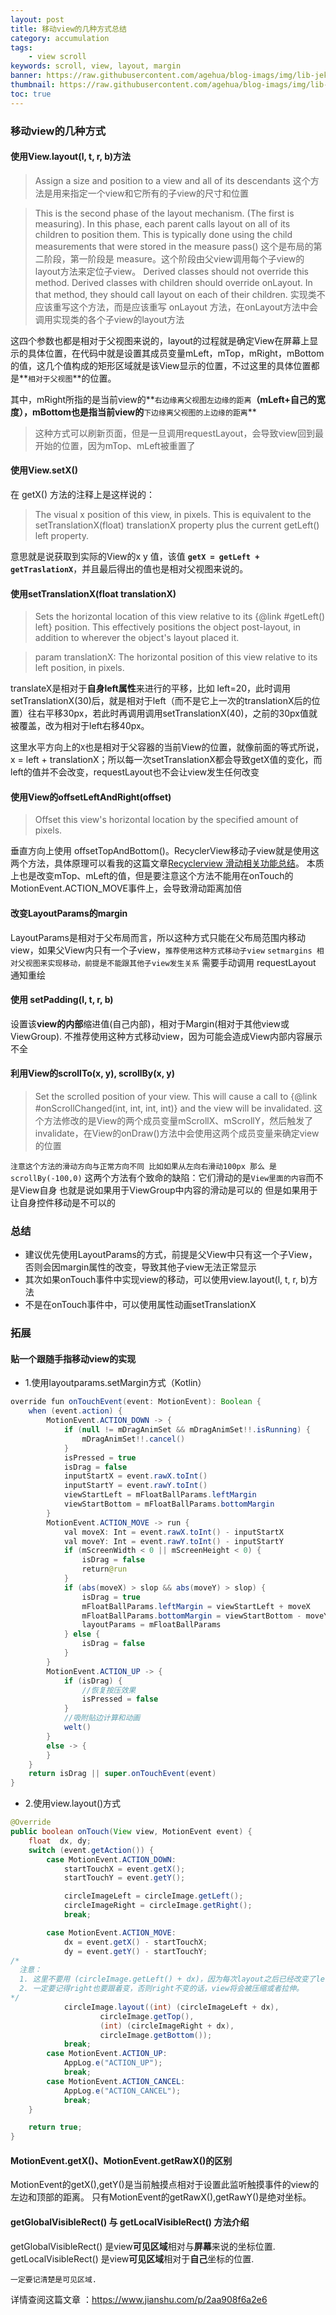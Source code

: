 ```yaml
---
layout: post
title: 移动view的几种方式总结
category: accumulation
tags:
    - view scroll 
keywords: scroll, view, layout, margin
banner: https://raw.githubusercontent.com/agehua/blog-imags/img/lib-jekyll/Garden%20in%20Auvers.jpg
thumbnail: https://raw.githubusercontent.com/agehua/blog-imags/img/lib-jekyll/Garden%20in%20Auvers.jpg
toc: true
---
```


### 移动view的几种方式

#### 使用View.layout(l, t, r, b)方法
> Assign a size and position to a view and all of its descendants
这个方法是用来指定一个view和它所有的子view的尺寸和位置
<!--more-->
> This is the second phase of the layout mechanism. (The first is measuring). In this phase, each parent calls layout on all of its children to position them. This is typically done using the child measurements that were stored in the measure pass()
这个是布局的第二阶段，第一阶段是 measure。这个阶段由父view调用每个子view的layout方法来定位子view。
> Derived classes should not override this method. Derived classes with children should override onLayout. In that method, they should call layout on each of their children.
实现类不应该重写这个方法，而是应该重写 onLayout 方法，在onLayout方法中会调用实现类的各个子view的layout方法

这四个参数也都是相对于父视图来说的，layout的过程就是确定View在屏幕上显示的具体位置，在代码中就是设置其成员变量mLeft，mTop，mRight，mBottom的值，这几个值构成的矩形区域就是该View显示的位置，不过这里的具体位置都是**`相对于父视图`**的位置。

其中，mRight所指的是当前view的**`右边缘离父视图左边缘的距离`**（mLeft+自己的宽度），mBottom也是指当前view的**`下边缘离父视图的上边缘的距离`**

> 这种方式可以刷新页面，但是一旦调用requestLayout，会导致view回到最开始的位置，因为mTop、mLeft被重置了

#### 使用View.setX()
在 getX() 方法的注释上是这样说的：
> The visual x position of this view, in pixels. This is equivalent to the setTranslationX(float) translationX property plus the current getLeft() left property.

意思就是说获取到实际的View的x y 值，该值 **`getX = getLeft + getTraslationX`**，并且最后得出的值也是相对父视图来说的。

#### 使用setTranslationX(float translationX)

> Sets the horizontal location of this view relative to its {@link #getLeft() left} position. This effectively positions the object post-layout, in addition to wherever the object's layout placed it.

> param translationX: The horizontal position of this view relative to its left position, in pixels.

translateX是相对于**自身left属性**来进行的平移，比如 left=20，此时调用setTranslationX(30)后，就是相对于left（而不是它上一次的translationX后的位置）往右平移30px，若此时再调用调用setTranslationX(40)，之前的30px值就被覆盖，改为相对于left右移40px。

这里水平方向上的` X `也是相对于父容器的当前View的位置，就像前面的等式所说，x = left + translationX；所以每一次setTranslationX都会导致getX值的变化，而left的值并不会改变，requestLayout也不会让view发生任何改变


#### 使用View的offsetLeftAndRight(offset)
> Offset this view's horizontal location by the specified amount of pixels.

垂直方向上使用 offsetTopAndBottom()。RecyclerView移动子view就是使用这两个方法，具体原理可以看我的这篇文章[Recyclerview 滑动相关功能总结](https://conorlee.top/2020/12/04/RecyclerView_scroll_relatedapi/)。
本质上也是改变mTop、mLeft的值，但是要注意这个方法不能用在onTouch的MotionEvent.ACTION_MOVE事件上，会导致滑动距离加倍

#### 改变LayoutParams的margin
LayoutParams是相对于父布局而言，所以这种方式只能在父布局范围内移动view，如果父View内只有一个子view，`推荐使用这种方式移动子view`
`setmargins 相对父视图来实现移动，前提是不能跟其他子view发生关系`
需要手动调用 requestLayout 通知重绘
#### 使用 setPadding(l, t, r, b)
设置该**view的内部**缩进值(自己内部)，相对于Margin(相对于其他view或ViewGroup). 不推荐使用这种方式移动view，因为可能会造成View内部内容展示不全

#### 利用View的scrollTo(x, y), scrollBy(x, y)
> Set the scrolled position of your view. This will cause a call to {@link #onScrollChanged(int, int, int, int)} and the view will be invalidated.
这个方法修改的是View的两个成员变量mScrollX、mScrollY，然后触发了 invalidate，在View的onDraw()方法中会使用这两个成员变量来确定view的位置

`注意这个方法的滑动方向与正常方向不同 比如如果从左向右滑动100px 那么 是scrollBy(-100,0)`
这两个方法有个致命的缺陷：它们滑动的是`View里面的内容`而不是View自身 也就是说如果用于ViewGroup中内容的滑动是可以的 但是如果用于让自身控件移动是不可以的

### 总结
- 建议优先使用LayoutParams的方式，前提是父View中只有这一个子View，否则会因margin属性的改变，导致其他子view无法正常显示
- 其次如果onTouch事件中实现view的移动，可以使用view.layout(l, t, r, b)方法
- 不是在onTouch事件中，可以使用属性动画setTranslationX

### 拓展

#### 贴一个跟随手指移动view的实现
- 1.使用layoutparams.setMargin方式（Kotlin）
~~~ java
override fun onTouchEvent(event: MotionEvent): Boolean {
    when (event.action) {
        MotionEvent.ACTION_DOWN -> {
            if (null != mDragAnimSet && mDragAnimSet!!.isRunning) {
                mDragAnimSet!!.cancel()
            }
            isPressed = true
            isDrag = false
            inputStartX = event.rawX.toInt()
            inputStartY = event.rawY.toInt()
            viewStartLeft = mFloatBallParams.leftMargin
            viewStartBottom = mFloatBallParams.bottomMargin
        }
        MotionEvent.ACTION_MOVE -> run {
            val moveX: Int = event.rawX.toInt() - inputStartX
            val moveY: Int = event.rawY.toInt() - inputStartY
            if (mScreenWidth < 0 || mScreenHeight < 0) {
                isDrag = false
                return@run
            }
            if (abs(moveX) > slop && abs(moveY) > slop) {
                isDrag = true
                mFloatBallParams.leftMargin = viewStartLeft + moveX
                mFloatBallParams.bottomMargin = viewStartBottom - moveY
                layoutParams = mFloatBallParams
            } else {
                isDrag = false
            }
        }
        MotionEvent.ACTION_UP -> {
            if (isDrag) {
                //恢复按压效果
                isPressed = false
            }
            //吸附贴边计算和动画
            welt()
        }
        else -> {
        }
    }
    return isDrag || super.onTouchEvent(event)
}
~~~

- 2.使用view.layout()方式
~~~ java
@Override
public boolean onTouch(View view, MotionEvent event) {
    float  dx, dy;
    switch (event.getAction()) {
        case MotionEvent.ACTION_DOWN:
            startTouchX = event.getX();
            startTouchY = event.getY();

            circleImageLeft = circleImage.getLeft();
            circleImageRight = circleImage.getRight();
            break;

        case MotionEvent.ACTION_MOVE:
            dx = event.getX() - startTouchX;
            dy = event.getY() - startTouchY;
/* 
  注意：
  1. 这里不要用 (circleImage.getLeft() + dx)，因为每次layout之后已经改变了left的值，因此getLeft是已经更新后的值，这样将会导致dx全部累计，滑动使得view滑动的更快。 
  2. 一定要记得right也要跟着变，否则right不变的话，view将会被压缩或者拉伸。
*/
            circleImage.layout((int) (circleImageLeft + dx),
                    circleImage.getTop(),
                    (int) (circleImageRight + dx),
                    circleImage.getBottom());
            break;
        case MotionEvent.ACTION_UP:
            AppLog.e("ACTION_UP");
            break;
        case MotionEvent.ACTION_CANCEL:
            AppLog.e("ACTION_CANCEL");
            break;
    }

    return true;
}
~~~


#### MotionEvent.getX()、MotionEvent.getRawX()的区别
MotionEvent的getX(),getY()是当前触摸点相对于设置此监听触摸事件的view的左边和顶部的距离。
只有MotionEvent的getRawX(),getRawY()是绝对坐标。

#### getGlobalVisibleRect() 与 getLocalVisibleRect() 方法介绍

getGlobalVisibleRect() 是view**可见区域**相对与**屏幕**来说的坐标位置.
getLocalVisibleRect() 是view**可见区域**相对于**自己**坐标的位置.

`一定要记清楚是可见区域.`

详情查阅这篇文章 ：https://www.jianshu.com/p/2aa908f6a2e6


